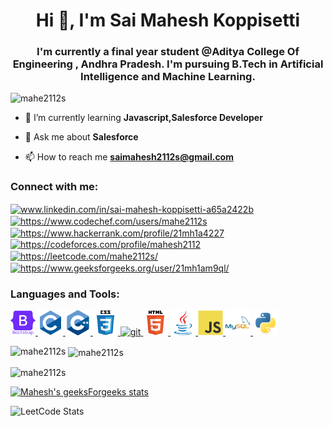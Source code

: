 <h1 align="center">Hi 👋, I'm Sai Mahesh Koppisetti</h1>
<h3 align="center">I'm currently a final year student @Aditya College Of Engineering , Andhra Pradesh. I'm pursuing B.Tech in Artificial Intelligence and Machine Learning.</h3>

<p align="left"> <img src="https://komarev.com/ghpvc/?username=mahe2112s&label=Profile%20views&color=0e75b6&style=flat" alt="mahe2112s" /> </p>

- 🌱 I’m currently learning **Javascript,Salesforce Developer**

- 💬 Ask me about **Salesforce**

- 📫 How to reach me **saimahesh2112s@gmail.com**

<h3 align="left">Connect with me:</h3>
<p align="left">
<a href="https://linkedin.com/in/www.linkedin.com/in/sai-mahesh-koppisetti-a65a2422b" target="blank"><img align="center" src="https://raw.githubusercontent.com/rahuldkjain/github-profile-readme-generator/master/src/images/icons/Social/linked-in-alt.svg" alt="www.linkedin.com/in/sai-mahesh-koppisetti-a65a2422b" height="30" width="40" /></a>
<a href="https://www.codechef.com/users/https://www.codechef.com/users/mahe2112s" target="blank"><img align="center" src="https://cdn.jsdelivr.net/npm/simple-icons@3.1.0/icons/codechef.svg" alt="https://www.codechef.com/users/mahe2112s" height="30" width="40" /></a>
<a href="https://www.hackerrank.com/https://www.hackerrank.com/profile/21mh1a4227" target="blank"><img align="center" src="https://raw.githubusercontent.com/rahuldkjain/github-profile-readme-generator/master/src/images/icons/Social/hackerrank.svg" alt="https://www.hackerrank.com/profile/21mh1a4227" height="30" width="40" /></a>
<a href="https://codeforces.com/profile/https://codeforces.com/profile/mahesh2112" target="blank"><img align="center" src="https://raw.githubusercontent.com/rahuldkjain/github-profile-readme-generator/master/src/images/icons/Social/codeforces.svg" alt="https://codeforces.com/profile/mahesh2112" height="30" width="40" /></a>
<a href="https://www.leetcode.com/https://leetcode.com/mahe2112s/" target="blank"><img align="center" src="https://raw.githubusercontent.com/rahuldkjain/github-profile-readme-generator/master/src/images/icons/Social/leet-code.svg" alt="https://leetcode.com/mahe2112s/" height="30" width="40" /></a>
<a href="https://auth.geeksforgeeks.org/user/https://www.geeksforgeeks.org/user/21mh1am9ql/" target="blank"><img align="center" src="https://raw.githubusercontent.com/rahuldkjain/github-profile-readme-generator/master/src/images/icons/Social/geeks-for-geeks.svg" alt="https://www.geeksforgeeks.org/user/21mh1am9ql/" height="30" width="40" /></a>
</p>

<h3 align="left">Languages and Tools:</h3>
<p align="left"> <a href="https://getbootstrap.com" target="_blank" rel="noreferrer"> <img src="https://raw.githubusercontent.com/devicons/devicon/master/icons/bootstrap/bootstrap-plain-wordmark.svg" alt="bootstrap" width="40" height="40"/> </a> <a href="https://www.cprogramming.com/" target="_blank" rel="noreferrer"> <img src="https://raw.githubusercontent.com/devicons/devicon/master/icons/c/c-original.svg" alt="c" width="40" height="40"/> </a> <a href="https://www.w3schools.com/cpp/" target="_blank" rel="noreferrer"> <img src="https://raw.githubusercontent.com/devicons/devicon/master/icons/cplusplus/cplusplus-original.svg" alt="cplusplus" width="40" height="40"/> </a> <a href="https://www.w3schools.com/css/" target="_blank" rel="noreferrer"> <img src="https://raw.githubusercontent.com/devicons/devicon/master/icons/css3/css3-original-wordmark.svg" alt="css3" width="40" height="40"/> </a> <a href="https://git-scm.com/" target="_blank" rel="noreferrer"> <img src="https://www.vectorlogo.zone/logos/git-scm/git-scm-icon.svg" alt="git" width="40" height="40"/> </a> <a href="https://www.w3.org/html/" target="_blank" rel="noreferrer"> <img src="https://raw.githubusercontent.com/devicons/devicon/master/icons/html5/html5-original-wordmark.svg" alt="html5" width="40" height="40"/> </a> <a href="https://www.java.com" target="_blank" rel="noreferrer"> <img src="https://raw.githubusercontent.com/devicons/devicon/master/icons/java/java-original.svg" alt="java" width="40" height="40"/> </a> <a href="https://developer.mozilla.org/en-US/docs/Web/JavaScript" target="_blank" rel="noreferrer"> <img src="https://raw.githubusercontent.com/devicons/devicon/master/icons/javascript/javascript-original.svg" alt="javascript" width="40" height="40"/> </a> <a href="https://www.mysql.com/" target="_blank" rel="noreferrer"> <img src="https://raw.githubusercontent.com/devicons/devicon/master/icons/mysql/mysql-original-wordmark.svg" alt="mysql" width="40" height="40"/> </a> <a href="https://www.python.org" target="_blank" rel="noreferrer"> <img src="https://raw.githubusercontent.com/devicons/devicon/master/icons/python/python-original.svg" alt="python" width="40" height="40"/> </a> </p>

<p><img align="left" src="https://github-readme-stats.vercel.app/api/top-langs?username=mahe2112s&show_icons=true&locale=en&layout=compact" alt="mahe2112s" /></p>

<p>&nbsp;<img align="center" src="https://github-readme-stats.vercel.app/api?username=mahe2112s&show_icons=true&locale=en" alt="mahe2112s" /></p>

<p><img align="center" src="https://github-readme-streak-stats.herokuapp.com/?user=mahe2112s&" alt="mahe2112s" /></p>

[![Mahesh's geeksForgeeks stats](https://geeks-for-geeks-stats-api.vercel.app/?userName=<21mh1am9ql>)](<[https://www.geeksforgeeks.org/user/21mh1am9ql/](https://github.com/Mahe2112s)>)

![LeetCode Stats](https://leetcode.card.workers.dev/mahe2112s?theme=auto&font=baloo&extension=null)
